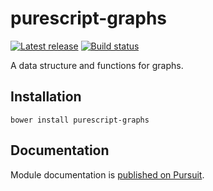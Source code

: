 # purescript-graphs

[![Latest release](http://img.shields.io/github/release/purescript/purescript-graphs.svg)](https://github.com/purescript/purescript-graphs/releases)
[![Build status](https://travis-ci.org/purescript/purescript-graphs.svg?branch=master)](https://travis-ci.org/purescript/purescript-graphs)

A data structure and functions for graphs.

## Installation

```
bower install purescript-graphs
```

## Documentation

Module documentation is [published on Pursuit](http://pursuit.purescript.org/packages/purescript-graphs).
